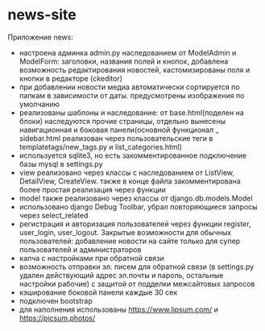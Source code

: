 # news-site
Приложение news:
- настроена админка admin.py наследованием от ModelAdmin и ModelForm: заголовки, названия полей и кнопок, добавлена возможность редактирования новостей, кастомизированы поля и кнопки в редакторе (ckeditor)
- при добавлении новости медиа автоматически сортируется по папкам в зависимости от даты. предусмотрены изображения по умолчанию
- реализованы шаблоны и наследование: от base.html(поделен на блоки) наследуются прочие страницы, отдельно вынесены навигационная и боковая панели(основной функционал _ sidebar.html реализован через пользовательские теги в templatetags/new_tags.py и list_categories.html)
- используется sqlite3, но есть закомментированное подключение базы mysql в settings.py
- view реализовано через классы с наследованием от ListView, DetailView, CreateView. также в конце файла закомментирована более простая реализация через функции
- model также реализовано через классы от django.db.models.Model
- использовано django Debug Toolbar, убрал повторяющиеся запросы через select_related
- регистрация и авторизация пользователей через функции register, user_login, user_logout. Закрытые возможности для обычных пользователей: добавление новости на сайте только для супер пользователей и администраторов
- капча с настройками при обратной связи
- возможность отправки эл. писем для обратной связи (в settings.py удален действующий адрес эл.почты и пароль, остальные настройки рабочие) с защитой от подделки межсайтовых запросов
- кэширование боковой панели каждые 30 сек
- подключен bootstrap
- для наполнения использованы https://www.lipsum.com/ и https://picsum.photos/
